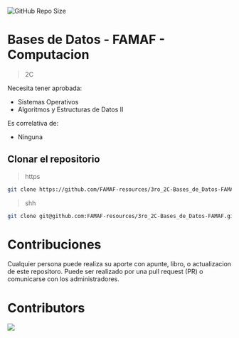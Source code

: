 ![GitHub Repo Size](https://img.shields.io/github/repo-size/FAMAF-resources/3ro_2C-Bases_de_Datos-FAMAF)

# Bases de Datos - FAMAF - Computacion

> 2C

Necesita tener aprobada:

- Sistemas Operativos
- Algoritmos y Estructuras de Datos II

Es correlativa de:

- Ninguna

## Clonar el repositorio

> https

```bash
git clone https://github.com/FAMAF-resources/3ro_2C-Bases_de_Datos-FAMAF.git
```

> shh

```bash
git clone git@github.com:FAMAF-resources/3ro_2C-Bases_de_Datos-FAMAF.git
```

# Contribuciones

Cualquier persona puede realiza su aporte con apunte, libro, o actualizacion de este repositoro. Puede ser realizado por una pull request (PR) o comunicarse con los administradores.

# Contributors
<a href="https://github.com/FAMAF-resources/3ro_2C-Bases_de_Datos-FAMAF/graphs/contributors">
  <img src="https://contrib.rocks/image?repo=FAMAF-resources/3ro_2C-Bases_de_Datos-FAMAF"/>
</a>
